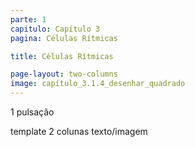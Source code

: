 ```yaml
---
parte: 1
capitulo: Capítulo 3
pagina: Células Rítmicas

title: Células Rítmicas

page-layout: two-columns
image: capítulo_3.1.4_desenhar_quadrado
---
```


1 pulsação

template 2 colunas texto/imagem
